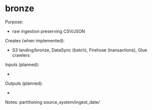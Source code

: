 # bronze
Purpose:
- raw ingestion preserving CSV/JSON

Creates (when implemented):
- S3 landing/bronze, DataSync (batch), Firehose (transactions), Glue crawlers

Inputs (planned):
- <key variables>

Outputs (planned):
- <key outputs>

Notes:
partitioning source_system/ingest_date/